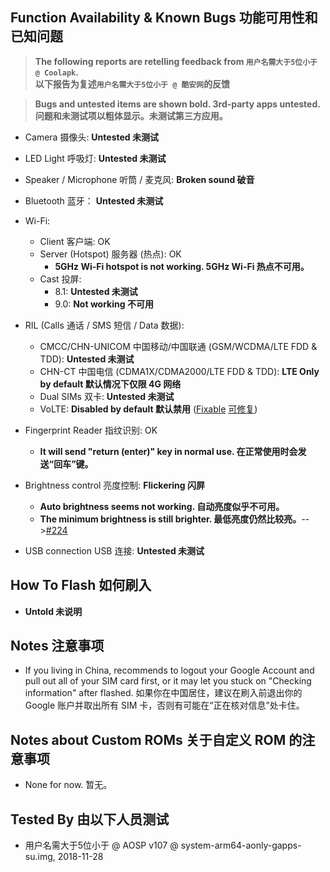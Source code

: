 ## Function Availability & Known Bugs 功能可用性和已知问题

>**The following reports are retelling feedback from ``用户名需大于5位小于 @ Coolapk``.<br />以下报告为复述``用户名需大于5位小于 @ 酷安网``的反馈**

>**Bugs and untested items are shown bold. 3rd-party apps untested. 问题和未测试项以粗体显示。未测试第三方应用。**

* Camera 摄像头: **Untested 未测试**

* LED Light 呼吸灯: **Untested 未测试**

* Speaker / Microphone 听筒 / 麦克风: **Broken sound 破音**

* Bluetooth 蓝牙： **Untested 未测试**

* Wi-Fi: 
  * Client 客户端: OK
  * Server (Hotspot) 服务器 (热点): OK
    * **5GHz Wi-Fi hotspot is not working. 5GHz Wi-Fi 热点不可用。**
  * Cast 投屏: 
    * 8.1: **Untested 未测试**
    * 9.0: **Not working 不可用**

* RIL (Calls 通话 / SMS 短信 / Data 数据):
  * CMCC/CHN-UNICOM 中国移动/中国联通 (GSM/WCDMA/LTE FDD & TDD): **Untested 未测试**
  * CHN-CT 中国电信 (CDMA1X/CDMA2000/LTE FDD & TDD): **LTE Only by default 默认情况下仅限 4G 网络**
  * Dual SIMs 双卡: **Untested 未测试**
  * VoLTE: **Disabled by default 默认禁用** ([Fixable](https://github.com/MI6XDev/treble_fix_for_wayne/wiki/fix_en_us#volte-support) [可修复](https://github.com/MI6XDev/treble_fix_for_wayne/wiki/fix_zh_cn#volte-support))

* Fingerprint Reader 指纹识别: OK
  * **It will send "return (enter)" key in normal use. 在正常使用时会发送“回车”键。**

* Brightness control 亮度控制: **Flickering 闪屏**
    * **Auto brightness seems not working. 自动亮度似乎不可用。**
    * **The minimum brightness is still brighter. 最低亮度仍然比较亮。**-->[#224](https://github.com/phhusson/treble_experimentations/issues/224)

* USB connection USB 连接: **Untested 未测试**

## How To Flash 如何刷入

* **Untold 未说明**

## Notes 注意事项

* If you living in China, recommends to logout your Google Account and pull out all of your SIM card first, or it may let you stuck on "Checking information" after flashed. 如果你在中国居住，建议在刷入前退出你的 Google 账户并取出所有 SIM 卡，否则有可能在“正在核对信息”处卡住。

## Notes about Custom ROMs 关于自定义 ROM 的注意事项

* None for now. 暂无。

## Tested By 由以下人员测试

* 用户名需大于5位小于 @ AOSP v107 @ system-arm64-aonly-gapps-su.img, 2018-11-28